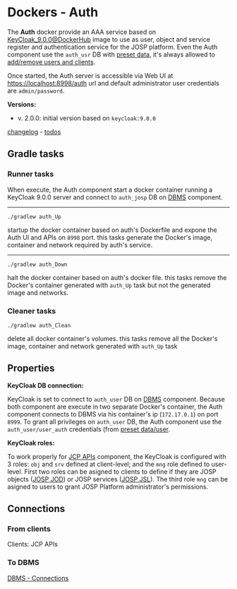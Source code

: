 # Dockers - Auth

The **Auth** docker provide an AAA service based on
[KeyCloak_9.0.0@DockerHub](https://hub.docker.com/r/jboss/keycloak/) image to use
as user, object and service register and authentication service for the JOSP
platform. Even the Auth component use the ```auth_usr``` DB with 
[preset data](auth_presetdata.md), it's always allowed to
[add/remove users and clients](auth_addusersandclients.md).

Once started, the Auth server is accessible via Web UI at
[https://localhost:8998/auth](https://localhost:8998/auth) url and default
administrator user credentials are ```admin/password```.

**Versions:**

* v. 2.0.0:
  initial version based on ```keycloak:9.0.0```

[changelog](auth_CHANGELOG.md) - [todos](auth_TODOS.md)


## Gradle tasks

### Runner tasks
When execute, the Auth component start a docker container running a KeyCloak 9.0.0
server and connect to ```auth_josp``` DB on [DBMS](dbms.md) component.

---
```./gradlew auth_Up```

startup the docker container based on auth's Dockerfile and expone the Auth
UI and APIs on ```8998``` port.
this tasks generate the Docker's image, container and network required by
auth's service.

---
```./gradlew auth_Down```

halt the docker container based on auth's docker file.
this tasks remove the Docker's container generated with ```auth_Up``` task
but not the generated image and networks.


### Cleaner tasks

```./gradlew auth_Clean```

delete all docker container's volumes.
this tasks remove all the Docker's image, container and network generated
with ```auth_Up``` task


## Properties

**KeyCloak DB connection:**

KeyCloak is set to connect to ```auth_user``` DB on [DBMS](dbms.md) component.
Because both component are execute in two separate Docker's container, the Auth
component connects to DBMS via his container's ip (```172.17.0.1```) on port
```8999```.
To grant all privileges on ```auth_user``` DB, the Auth component use the
```auth_user/user_auth``` credentials (from [preset data/user](auth_presetdata.md).

**KeyCloak roles:**

To work properly for [JCP APIs](../jcpAPIs/README.md) component, the KeyCloak
is configured with 3 roles: ```obj``` and ```srv``` defined at client-level; and
the ```mng``` role defined to user-level.
First two roles can be asigned to clients to define if they are JOSP objects
([JOSP JOD](../jospJOD/README.md)) or JOSP services ([JOSP JSL](../jospJSL/README.md)).
The third role ```mng``` can be asigned to users to grant JOSP Platform
administrator's permissions.


## Connections

### From clients

Clients: JCP APIs


### To DBMS

[DBMS - Connections](dbms.md#Connections)
